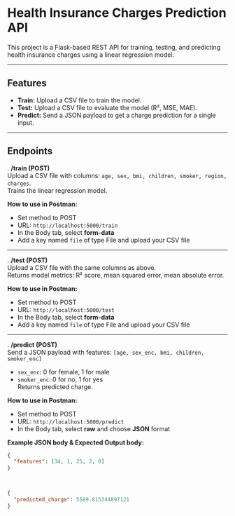 # Health Insurance Charges Prediction API

This project is a Flask-based REST API for training, testing, and predicting health insurance charges using a linear regression model.

---

## Features
- **Train:** Upload a CSV file to train the model.  
- **Test:** Upload a CSV file to evaluate the model (R², MSE, MAE).  
- **Predict:** Send a JSON payload to get a charge prediction for a single input.

---

## Endpoints

. **/train (POST)**  
Upload a CSV file with columns: `age, sex, bmi, children, smoker, region, charges`.  
Trains the linear regression model.  

**How to use in Postman:**  
- Set method to POST  
- URL: `http://localhost:5000/train`  
- In the Body tab, select **form-data**  
- Add a key named `file` of type File and upload your CSV file  

---

. **/test (POST)**  
Upload a CSV file with the same columns as above.  
Returns model metrics: R² score, mean squared error, mean absolute error.  

**How to use in Postman:**  
- Set method to POST  
- URL: `http://localhost:5000/test`  
- In the Body tab, select **form-data**  
- Add a key named `file` of type File and upload your CSV file  

---

. **/predict (POST)**  
Send a JSON payload with features: `[age, sex_enc, bmi, children, smoker_enc]`  
- `sex_enc`: 0 for female, 1 for male  
- `smoker_enc`: 0 for no, 1 for yes  
Returns predicted charge.  

**How to use in Postman:**  
- Set method to POST  
- URL: `http://localhost:5000/predict`  
- In the Body tab, select **raw** and choose **JSON** format


  

**Example JSON body & Expected Output body:**  
```json
{
  "features": [34, 1, 25, 2, 0]
}



{
  "predicted_charge": 5589.815344897121
}

